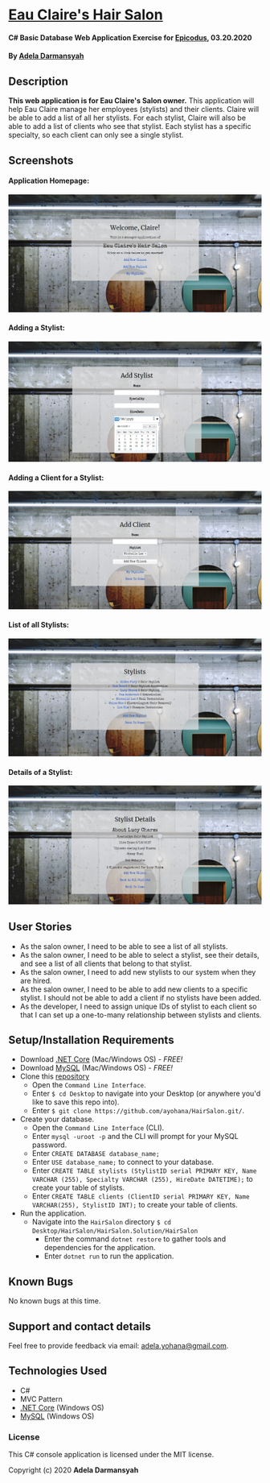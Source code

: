 # [Eau Claire's Hair Salon](https://github.com/ayohana/HairSalon.git/)

#### C# Basic Database Web Application Exercise for [Epicodus](https://www.epicodus.com/), 03.20.2020

#### By [**Adela Darmansyah**](https://ayohana.github.io/portfolio/)

## Description

**This web application is for Eau Claire's Salon owner.** This application will help Eau Claire manage her employees (stylists) and their clients. Claire will be able to add a list of all her stylists. For each stylist, Claire will also be able to add a list of clients who see that stylist. Each stylist has a specific specialty, so each client can only see a single stylist.

## Screenshots

#### Application Homepage:
![Screenshot of homepage](./Screenshots/homepage.JPG/)

#### Adding a Stylist:
![Screenshot of adding a stylist](./Screenshots/add-stylist.jpg/)

#### Adding a Client for a Stylist:
![Screenshot of adding a client](./Screenshots/add-client.JPG/)

#### List of all Stylists:
![Screenshot of all stylists](./Screenshots/all-stylists.JPG/)

#### Details of a Stylist:
![Screenshot of details of a stylist](./Screenshots/stylist-details.JPG/)

## User Stories

* As the salon owner, I need to be able to see a list of all stylists.
* As the salon owner, I need to be able to select a stylist, see their details, and see a list of all clients that belong to that stylist.
* As the salon owner, I need to add new stylists to our system when they are hired.
* As the salon owner, I need to be able to add new clients to a specific stylist. I should not be able to add a client if no stylists have been added.
* As the developer, I need to assign unique IDs of stylist to each client so that I can set up a one-to-many relationship between stylists and clients.

## Setup/Installation Requirements

* Download [.NET Core](https://www.learnhowtoprogram.com/c-and-net/getting-started-with-c/installing-c-and-net) (Mac/Windows OS) - _FREE!_
* Download [MySQL](https://www.learnhowtoprogram.com/c-and-net/getting-started-with-c/installing-and-configuring-mysql) (Mac/Windows OS) - _FREE!_
* Clone this [repository](https://github.com/ayohana/HairSalon.git/)
  * Open the `Command Line Interface`.
  * Enter `$ cd Desktop` to navigate into your Desktop (or anywhere you'd like to save this repo into).
  * Enter `$ git clone https://github.com/ayohana/HairSalon.git/`.
* Create your database.
  * Open the `Command Line Interface` (CLI).
  * Enter `mysql -uroot -p` and the CLI will prompt for your MySQL password.
  * Enter `CREATE DATABASE database_name;`
  * Enter `USE database_name;` to connect to your database.
  * Enter `CREATE TABLE stylists (StylistID serial PRIMARY KEY, Name VARCHAR (255), Specialty VARCHAR (255), HireDate DATETIME);` to create your table of stylists.
  * Enter `CREATE TABLE clients (ClientID serial PRIMARY KEY, Name VARCHAR(255), StylistID INT);` to create your table of clients.
* Run the application.
  * Navigate into the `HairSalon` directory `$ cd Desktop/HairSalon/HairSalon.Solution/HairSalon`
    * Enter the command `dotnet restore` to gather tools and dependencies for the application.
    * Enter `dotnet run` to run the application.

## Known Bugs

No known bugs at this time.

## Support and contact details

Feel free to provide feedback via email: adela.yohana@gmail.com.

## Technologies Used

* C#
* MVC Pattern
* [.NET Core](https://dotnet.microsoft.com/download/dotnet-core/) (Windows OS)
* [MySQL](https://dev.mysql.com/downloads/file/?id=484919) (Windows OS)

### License

This C# console application is licensed under the MIT license.

Copyright (c) 2020 **Adela Darmansyah**
